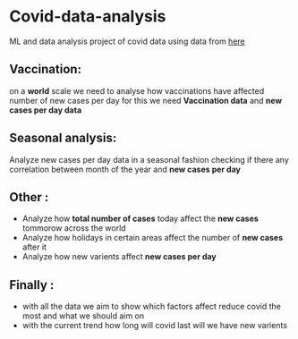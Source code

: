 # Covid-data-analysis
ML and data analysis project of covid data using data from [here](https://github.com/owid/covid-19-data)

## Vaccination:
on a **world** scale we need to analyse how vaccinations have affected number of new cases per day for this we need **Vaccination data** and **new cases per day data**

## Seasonal analysis:
Analyze new cases per day data in a seasonal fashion checking if there any correlation between month of the year and **new cases per day**

## Other :
- Analyze how **total number of cases** today affect the **new cases** tommorow across the world
- Analyze how holidays in certain areas affect the number of **new cases** after it
- Analyze how new varients affect **new cases per day**

## Finally :
- with all the data we aim to show which factors affect reduce covid the most and what we should aim on
- with the current trend how long will covid last will we have new varients
